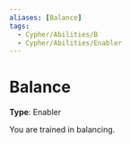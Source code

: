 ```yaml
---
aliases: [Balance]
tags:
  - Cypher/Abilities/B
  - Cypher/Abilities/Enabler
---
```


# Balance

**Type**: Enabler

You are trained in balancing.
